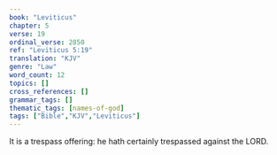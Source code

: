 ```yaml
---
book: "Leviticus"
chapter: 5
verse: 19
ordinal_verse: 2850
ref: "Leviticus 5:19"
translation: "KJV"
genre: "Law"
word_count: 12
topics: []
cross_references: []
grammar_tags: []
thematic_tags: [names-of-god]
tags: ["Bible","KJV","Leviticus"]
---
```

It is a trespass offering: he hath certainly trespassed against the LORD.
